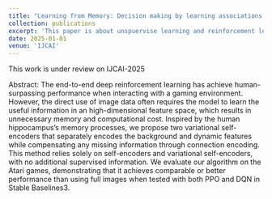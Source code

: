 ```yaml
---
title: "Learning from Memory: Decision making by learning associations in the latent space"
collection: publications
excerpt: 'This paper is about unspuervise learning and reinforcement learning'
date: 2025-01-01
venue: 'IJCAI'
---
```


This work is under review on IJCAI-2025

Abstract:
The end-to-end deep reinforcement learning has achieve human-surpassing performance when interacting with a gaming environment. However, the direct use of image data often requires the model to learn the useful information in an high-dimensional feature space, which results in unnecessary memory and computational cost. Inspired by the human hippocampus’s memory processes, we propose two variational self-encoders that separately encodes the background and dynamic features while compensating any missing information through connection encoding. This method relies solely on self-encoders and variational self-encoders, with no additional supervised information. We evaluate our algorithm on the Atari games, demonstrating that it achieves comparable or better performance than using full images when tested with both PPO and DQN in Stable Baselines3.
